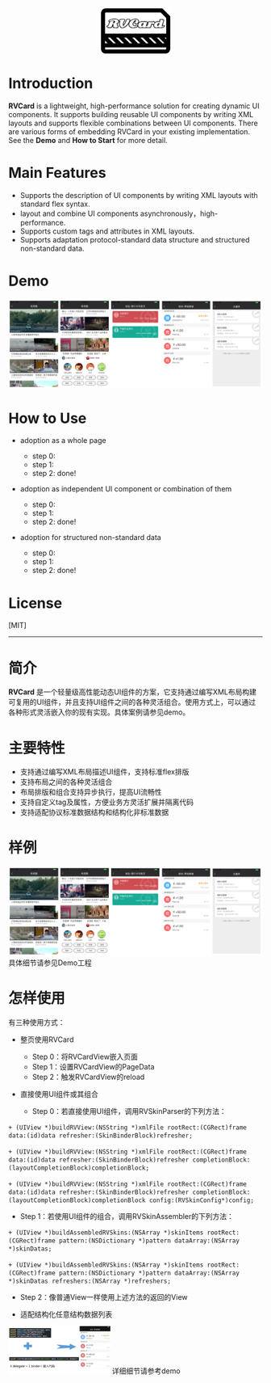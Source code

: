 <p align="center" >
  <img src="https://github.com/klarm/KMCard/blob/master/logo.png" width="139" height="90" alt="RVCard" title="RVCard">
</p>

# Introduction
**RVCard** is a lightweight, high-performance solution for creating dynamic UI components. It supports building reusable UI components by writing XML layouts and supports flexible combinations between UI components. There are various forms of embedding RVCard in your existing implementation. See the **Demo** and **How to Start** for more detail.

# Main Features
- Supports the description of UI components by writing XML layouts with standard flex syntax.
- layout and combine UI components asynchronously，high-performance.
- Supports custom tags and attributes in XML layouts.
- Supports adaptation protocol-standard data structure and structured non-standard data.

# Demo
 <img src="https://github.com/klarm/KMCard/blob/master/demos.png"/>

# How to Use

- adoption as a whole page
	- step 0:
	- step 1:
	- step 2:
done!

- adoption as independent UI component or combination of them
	- step 0:
	- step 1:
	- step 2:
done!

- adoption for structured non-standard data
	- step 0:
	- step 1:
	- step 2:
done!
   
# License
[MIT]

---
# 简介
**RVCard** 是一个轻量级高性能动态UI组件的方案，它支持通过编写XML布局构建可复用的UI组件，并且支持UI组件之间的各种灵活组合。使用方式上，可以通过各种形式灵活嵌入你的现有实现。具体案例请参见demo。

# 主要特性
- 支持通过编写XML布局描述UI组件，支持标准flex排版
- 支持布局之间的各种灵活组合
- 布局排版和组合支持异步执行，提高UI流畅性
- 支持自定义tag及属性，方便业务方灵活扩展并隔离代码
- 支持适配协议标准数据结构和结构化非标准数据

# 样例
 <img src="https://github.com/klarm/KMCard/blob/master/demos.png"/>
 具体细节请参见Demo工程

# 怎样使用
有三种使用方式：
- 整页使用RVCard
  + Step 0：将RVCardView嵌入页面
  + Step 1：设置RVCardView的PageData
  + Step 2：触发RVCardView的reload
  
- 直接使用UI组件或其组合 
  + Step 0：若直接使用UI组件，调用RVSkinParser的下列方法：
```obj-c
+ (UIView *)buildRVView:(NSString *)xmlFile rootRect:(CGRect)frame data:(id)data refresher:(SkinBinderBlock)refresher;

+ (UIView *)buildRVView:(NSString *)xmlFile rootRect:(CGRect)frame data:(id)data refresher:(SkinBinderBlock)refresher completionBlock:(layoutCompletionBlock)completionBlock;

+ (UIView *)buildRVView:(NSString *)xmlFile rootRect:(CGRect)frame data:(id)data refresher:(SkinBinderBlock)refresher completionBlock:(layoutCompletionBlock)completionBlock config:(RVSkinConfig*)config;  
```

  + Step 1：若使用UI组件的组合，调用RVSkinAssembler的下列方法：
  ```obj-c
+ (UIView *)buildAssembledRVSkins:(NSArray *)skinItems rootRect:(CGRect)frame pattern:(NSDictionary *)pattern dataArray:(NSArray *)skinDatas;

+ (UIView *)buildAssembledRVSkins:(NSArray *)skinItems rootRect:(CGRect)frame pattern:(NSDictionary *)pattern dataArray:(NSArray *)skinDatas refreshers:(NSArray *)refreshers;
```
  + Step 2：像普通View一样使用上述方法的返回的View
  
- 适配结构化任意结构数据列表
 <img src="https://github.com/klarm/KMCard/blob/master/dataBinder.png" width ="40%"/>
 详细细节请参考demo
